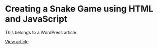 # Creating a Snake Game using HTML and JavaScript
This belongs to a WordPress article.

[View article](https://www.sofiennelassoued.elementfx.com/creating-a-tank-battle-game-using-html-and-javascript/)
